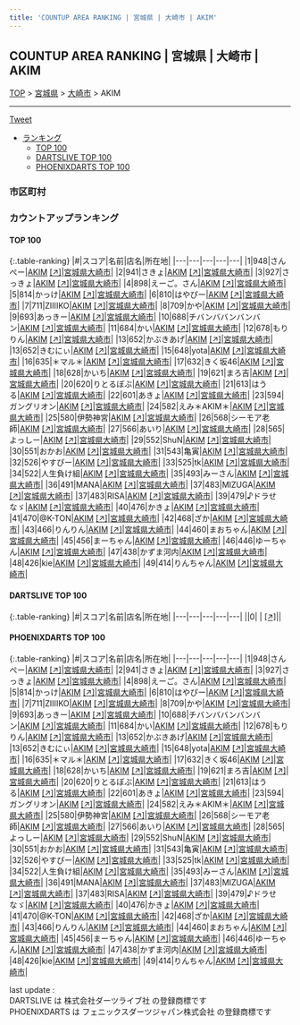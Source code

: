 ```yaml
---
title: 'COUNTUP AREA RANKING | 宮城県 | 大崎市 | AKIM'
---
```

## COUNTUP AREA RANKING | 宮城県 | 大崎市 | AKIM

[TOP](/darts/rank/) > [宮城県](/darts/rank/宮城県/) > [大崎市](/darts/rank/宮城県/大崎市/) > AKIM

___

<a href="https://twitter.com/share?ref_src=twsrc%5Etfw" data-text="COUNTUP AREA RANKING | 宮城県大崎市AKIM" class="twitter-share-button" data-hashtags="DARTSLIVE,PHOENIXDARTS,darts,ダーツ" data-show-count="false">Tweet</a>

* [ランキング](#カウントアップランキング)
    * [TOP 100](#top-100)
    * [DARTSLIVE TOP 100](#dartslive-top-100)
    * [PHOENIXDARTS TOP 100](#phoenixdarts-top-100)

### 市区町村

<ul>

</ul>

### カウントアップランキング

#### TOP 100



{:.table-ranking}
|#|スコア|名前|店名|所在地|
|---|---|---|---|---|
|1|948|<span class="rank-name-pd">さんぺー</span>|<a href="/darts/rank/shops/94893.html">AKIM</a> <a href="https://vs.phoenixdarts.com/jp/shop/shopDetailInfo/s_94893?s_seq=94893">[↗]</a>|<a href="/darts/rank/宮城県/大崎市">宮城県大崎市</a>|
|2|941|<span class="rank-name-pd">さきょ</span>|<a href="/darts/rank/shops/94893.html">AKIM</a> <a href="https://vs.phoenixdarts.com/jp/shop/shopDetailInfo/s_94893?s_seq=94893">[↗]</a>|<a href="/darts/rank/宮城県/大崎市">宮城県大崎市</a>|
|3|927|<span class="rank-name-pd">さっきょ</span>|<a href="/darts/rank/shops/94893.html">AKIM</a> <a href="https://vs.phoenixdarts.com/jp/shop/shopDetailInfo/s_94893?s_seq=94893">[↗]</a>|<a href="/darts/rank/宮城県/大崎市">宮城県大崎市</a>|
|4|898|<span class="rank-name-pd">えーご。さん</span>|<a href="/darts/rank/shops/94893.html">AKIM</a> <a href="https://vs.phoenixdarts.com/jp/shop/shopDetailInfo/s_94893?s_seq=94893">[↗]</a>|<a href="/darts/rank/宮城県/大崎市">宮城県大崎市</a>|
|5|814|<span class="rank-name-pd">かっけ</span>|<a href="/darts/rank/shops/94893.html">AKIM</a> <a href="https://vs.phoenixdarts.com/jp/shop/shopDetailInfo/s_94893?s_seq=94893">[↗]</a>|<a href="/darts/rank/宮城県/大崎市">宮城県大崎市</a>|
|6|810|<span class="rank-name-pd">はやぴー</span>|<a href="/darts/rank/shops/94893.html">AKIM</a> <a href="https://vs.phoenixdarts.com/jp/shop/shopDetailInfo/s_94893?s_seq=94893">[↗]</a>|<a href="/darts/rank/宮城県/大崎市">宮城県大崎市</a>|
|7|711|<span class="rank-name-pd">ZIIIIKO</span>|<a href="/darts/rank/shops/94893.html">AKIM</a> <a href="https://vs.phoenixdarts.com/jp/shop/shopDetailInfo/s_94893?s_seq=94893">[↗]</a>|<a href="/darts/rank/宮城県/大崎市">宮城県大崎市</a>|
|8|709|<span class="rank-name-pd">かや</span>|<a href="/darts/rank/shops/94893.html">AKIM</a> <a href="https://vs.phoenixdarts.com/jp/shop/shopDetailInfo/s_94893?s_seq=94893">[↗]</a>|<a href="/darts/rank/宮城県/大崎市">宮城県大崎市</a>|
|9|693|<span class="rank-name-pd">あっきー</span>|<a href="/darts/rank/shops/94893.html">AKIM</a> <a href="https://vs.phoenixdarts.com/jp/shop/shopDetailInfo/s_94893?s_seq=94893">[↗]</a>|<a href="/darts/rank/宮城県/大崎市">宮城県大崎市</a>|
|10|688|<span class="rank-name-pd">チバンババンバンバン</span>|<a href="/darts/rank/shops/94893.html">AKIM</a> <a href="https://vs.phoenixdarts.com/jp/shop/shopDetailInfo/s_94893?s_seq=94893">[↗]</a>|<a href="/darts/rank/宮城県/大崎市">宮城県大崎市</a>|
|11|684|<span class="rank-name-pd">かい</span>|<a href="/darts/rank/shops/94893.html">AKIM</a> <a href="https://vs.phoenixdarts.com/jp/shop/shopDetailInfo/s_94893?s_seq=94893">[↗]</a>|<a href="/darts/rank/宮城県/大崎市">宮城県大崎市</a>|
|12|678|<span class="rank-name-pd">もりりん</span>|<a href="/darts/rank/shops/94893.html">AKIM</a> <a href="https://vs.phoenixdarts.com/jp/shop/shopDetailInfo/s_94893?s_seq=94893">[↗]</a>|<a href="/darts/rank/宮城県/大崎市">宮城県大崎市</a>|
|13|652|<span class="rank-name-pd">かぶきあげ</span>|<a href="/darts/rank/shops/94893.html">AKIM</a> <a href="https://vs.phoenixdarts.com/jp/shop/shopDetailInfo/s_94893?s_seq=94893">[↗]</a>|<a href="/darts/rank/宮城県/大崎市">宮城県大崎市</a>|
|13|652|<span class="rank-name-pd">きむにぃ</span>|<a href="/darts/rank/shops/94893.html">AKIM</a> <a href="https://vs.phoenixdarts.com/jp/shop/shopDetailInfo/s_94893?s_seq=94893">[↗]</a>|<a href="/darts/rank/宮城県/大崎市">宮城県大崎市</a>|
|15|648|<span class="rank-name-pd">yota</span>|<a href="/darts/rank/shops/94893.html">AKIM</a> <a href="https://vs.phoenixdarts.com/jp/shop/shopDetailInfo/s_94893?s_seq=94893">[↗]</a>|<a href="/darts/rank/宮城県/大崎市">宮城県大崎市</a>|
|16|635|<span class="rank-name-pd">＊マル＊</span>|<a href="/darts/rank/shops/94893.html">AKIM</a> <a href="https://vs.phoenixdarts.com/jp/shop/shopDetailInfo/s_94893?s_seq=94893">[↗]</a>|<a href="/darts/rank/宮城県/大崎市">宮城県大崎市</a>|
|17|632|<span class="rank-name-pd">きく坂46</span>|<a href="/darts/rank/shops/94893.html">AKIM</a> <a href="https://vs.phoenixdarts.com/jp/shop/shopDetailInfo/s_94893?s_seq=94893">[↗]</a>|<a href="/darts/rank/宮城県/大崎市">宮城県大崎市</a>|
|18|628|<span class="rank-name-pd">かいち</span>|<a href="/darts/rank/shops/94893.html">AKIM</a> <a href="https://vs.phoenixdarts.com/jp/shop/shopDetailInfo/s_94893?s_seq=94893">[↗]</a>|<a href="/darts/rank/宮城県/大崎市">宮城県大崎市</a>|
|19|621|<span class="rank-name-pd">まろ吉</span>|<a href="/darts/rank/shops/94893.html">AKIM</a> <a href="https://vs.phoenixdarts.com/jp/shop/shopDetailInfo/s_94893?s_seq=94893">[↗]</a>|<a href="/darts/rank/宮城県/大崎市">宮城県大崎市</a>|
|20|620|<span class="rank-name-pd">りとるぼぶ</span>|<a href="/darts/rank/shops/94893.html">AKIM</a> <a href="https://vs.phoenixdarts.com/jp/shop/shopDetailInfo/s_94893?s_seq=94893">[↗]</a>|<a href="/darts/rank/宮城県/大崎市">宮城県大崎市</a>|
|21|613|<span class="rank-name-pd">はうる</span>|<a href="/darts/rank/shops/94893.html">AKIM</a> <a href="https://vs.phoenixdarts.com/jp/shop/shopDetailInfo/s_94893?s_seq=94893">[↗]</a>|<a href="/darts/rank/宮城県/大崎市">宮城県大崎市</a>|
|22|601|<span class="rank-name-pd">あきょ</span>|<a href="/darts/rank/shops/94893.html">AKIM</a> <a href="https://vs.phoenixdarts.com/jp/shop/shopDetailInfo/s_94893?s_seq=94893">[↗]</a>|<a href="/darts/rank/宮城県/大崎市">宮城県大崎市</a>|
|23|594|<span class="rank-name-pd">ガングリオン</span>|<a href="/darts/rank/shops/94893.html">AKIM</a> <a href="https://vs.phoenixdarts.com/jp/shop/shopDetailInfo/s_94893?s_seq=94893">[↗]</a>|<a href="/darts/rank/宮城県/大崎市">宮城県大崎市</a>|
|24|582|<span class="rank-name-pd">えみ＊AKIM＊</span>|<a href="/darts/rank/shops/94893.html">AKIM</a> <a href="https://vs.phoenixdarts.com/jp/shop/shopDetailInfo/s_94893?s_seq=94893">[↗]</a>|<a href="/darts/rank/宮城県/大崎市">宮城県大崎市</a>|
|25|580|<span class="rank-name-pd">伊勢神宮</span>|<a href="/darts/rank/shops/94893.html">AKIM</a> <a href="https://vs.phoenixdarts.com/jp/shop/shopDetailInfo/s_94893?s_seq=94893">[↗]</a>|<a href="/darts/rank/宮城県/大崎市">宮城県大崎市</a>|
|26|568|<span class="rank-name-pd">シーモア老師</span>|<a href="/darts/rank/shops/94893.html">AKIM</a> <a href="https://vs.phoenixdarts.com/jp/shop/shopDetailInfo/s_94893?s_seq=94893">[↗]</a>|<a href="/darts/rank/宮城県/大崎市">宮城県大崎市</a>|
|27|566|<span class="rank-name-pd">あいり</span>|<a href="/darts/rank/shops/94893.html">AKIM</a> <a href="https://vs.phoenixdarts.com/jp/shop/shopDetailInfo/s_94893?s_seq=94893">[↗]</a>|<a href="/darts/rank/宮城県/大崎市">宮城県大崎市</a>|
|28|565|<span class="rank-name-pd">よっしー</span>|<a href="/darts/rank/shops/94893.html">AKIM</a> <a href="https://vs.phoenixdarts.com/jp/shop/shopDetailInfo/s_94893?s_seq=94893">[↗]</a>|<a href="/darts/rank/宮城県/大崎市">宮城県大崎市</a>|
|29|552|<span class="rank-name-pd">ShuN</span>|<a href="/darts/rank/shops/94893.html">AKIM</a> <a href="https://vs.phoenixdarts.com/jp/shop/shopDetailInfo/s_94893?s_seq=94893">[↗]</a>|<a href="/darts/rank/宮城県/大崎市">宮城県大崎市</a>|
|30|551|<span class="rank-name-pd">おかお</span>|<a href="/darts/rank/shops/94893.html">AKIM</a> <a href="https://vs.phoenixdarts.com/jp/shop/shopDetailInfo/s_94893?s_seq=94893">[↗]</a>|<a href="/darts/rank/宮城県/大崎市">宮城県大崎市</a>|
|31|543|<span class="rank-name-pd">亀寅</span>|<a href="/darts/rank/shops/94893.html">AKIM</a> <a href="https://vs.phoenixdarts.com/jp/shop/shopDetailInfo/s_94893?s_seq=94893">[↗]</a>|<a href="/darts/rank/宮城県/大崎市">宮城県大崎市</a>|
|32|526|<span class="rank-name-pd">やすぴー</span>|<a href="/darts/rank/shops/94893.html">AKIM</a> <a href="https://vs.phoenixdarts.com/jp/shop/shopDetailInfo/s_94893?s_seq=94893">[↗]</a>|<a href="/darts/rank/宮城県/大崎市">宮城県大崎市</a>|
|33|525|<span class="rank-name-pd">tk</span>|<a href="/darts/rank/shops/94893.html">AKIM</a> <a href="https://vs.phoenixdarts.com/jp/shop/shopDetailInfo/s_94893?s_seq=94893">[↗]</a>|<a href="/darts/rank/宮城県/大崎市">宮城県大崎市</a>|
|34|522|<span class="rank-name-pd">人生負け組</span>|<a href="/darts/rank/shops/94893.html">AKIM</a> <a href="https://vs.phoenixdarts.com/jp/shop/shopDetailInfo/s_94893?s_seq=94893">[↗]</a>|<a href="/darts/rank/宮城県/大崎市">宮城県大崎市</a>|
|35|493|<span class="rank-name-pd">みーさん</span>|<a href="/darts/rank/shops/94893.html">AKIM</a> <a href="https://vs.phoenixdarts.com/jp/shop/shopDetailInfo/s_94893?s_seq=94893">[↗]</a>|<a href="/darts/rank/宮城県/大崎市">宮城県大崎市</a>|
|36|491|<span class="rank-name-pd">MANA</span>|<a href="/darts/rank/shops/94893.html">AKIM</a> <a href="https://vs.phoenixdarts.com/jp/shop/shopDetailInfo/s_94893?s_seq=94893">[↗]</a>|<a href="/darts/rank/宮城県/大崎市">宮城県大崎市</a>|
|37|483|<span class="rank-name-pd">MIZUGA</span>|<a href="/darts/rank/shops/94893.html">AKIM</a> <a href="https://vs.phoenixdarts.com/jp/shop/shopDetailInfo/s_94893?s_seq=94893">[↗]</a>|<a href="/darts/rank/宮城県/大崎市">宮城県大崎市</a>|
|37|483|<span class="rank-name-pd">RISA</span>|<a href="/darts/rank/shops/94893.html">AKIM</a> <a href="https://vs.phoenixdarts.com/jp/shop/shopDetailInfo/s_94893?s_seq=94893">[↗]</a>|<a href="/darts/rank/宮城県/大崎市">宮城県大崎市</a>|
|39|479|<span class="rank-name-pd">♪ドラせなゞ</span>|<a href="/darts/rank/shops/94893.html">AKIM</a> <a href="https://vs.phoenixdarts.com/jp/shop/shopDetailInfo/s_94893?s_seq=94893">[↗]</a>|<a href="/darts/rank/宮城県/大崎市">宮城県大崎市</a>|
|40|476|<span class="rank-name-pd">かきょ</span>|<a href="/darts/rank/shops/94893.html">AKIM</a> <a href="https://vs.phoenixdarts.com/jp/shop/shopDetailInfo/s_94893?s_seq=94893">[↗]</a>|<a href="/darts/rank/宮城県/大崎市">宮城県大崎市</a>|
|41|470|<span class="rank-name-pd">@K-TON</span>|<a href="/darts/rank/shops/94893.html">AKIM</a> <a href="https://vs.phoenixdarts.com/jp/shop/shopDetailInfo/s_94893?s_seq=94893">[↗]</a>|<a href="/darts/rank/宮城県/大崎市">宮城県大崎市</a>|
|42|468|<span class="rank-name-pd">ざか</span>|<a href="/darts/rank/shops/94893.html">AKIM</a> <a href="https://vs.phoenixdarts.com/jp/shop/shopDetailInfo/s_94893?s_seq=94893">[↗]</a>|<a href="/darts/rank/宮城県/大崎市">宮城県大崎市</a>|
|43|466|<span class="rank-name-pd">りんりん</span>|<a href="/darts/rank/shops/94893.html">AKIM</a> <a href="https://vs.phoenixdarts.com/jp/shop/shopDetailInfo/s_94893?s_seq=94893">[↗]</a>|<a href="/darts/rank/宮城県/大崎市">宮城県大崎市</a>|
|44|460|<span class="rank-name-pd">まおちゃん</span>|<a href="/darts/rank/shops/94893.html">AKIM</a> <a href="https://vs.phoenixdarts.com/jp/shop/shopDetailInfo/s_94893?s_seq=94893">[↗]</a>|<a href="/darts/rank/宮城県/大崎市">宮城県大崎市</a>|
|45|456|<span class="rank-name-pd">まーちゃん</span>|<a href="/darts/rank/shops/94893.html">AKIM</a> <a href="https://vs.phoenixdarts.com/jp/shop/shopDetailInfo/s_94893?s_seq=94893">[↗]</a>|<a href="/darts/rank/宮城県/大崎市">宮城県大崎市</a>|
|46|446|<span class="rank-name-pd">ゆーちゃん</span>|<a href="/darts/rank/shops/94893.html">AKIM</a> <a href="https://vs.phoenixdarts.com/jp/shop/shopDetailInfo/s_94893?s_seq=94893">[↗]</a>|<a href="/darts/rank/宮城県/大崎市">宮城県大崎市</a>|
|47|438|<span class="rank-name-pd">かずま河内</span>|<a href="/darts/rank/shops/94893.html">AKIM</a> <a href="https://vs.phoenixdarts.com/jp/shop/shopDetailInfo/s_94893?s_seq=94893">[↗]</a>|<a href="/darts/rank/宮城県/大崎市">宮城県大崎市</a>|
|48|426|<span class="rank-name-pd">kie</span>|<a href="/darts/rank/shops/94893.html">AKIM</a> <a href="https://vs.phoenixdarts.com/jp/shop/shopDetailInfo/s_94893?s_seq=94893">[↗]</a>|<a href="/darts/rank/宮城県/大崎市">宮城県大崎市</a>|
|49|414|<span class="rank-name-pd">りんちゃん</span>|<a href="/darts/rank/shops/94893.html">AKIM</a> <a href="https://vs.phoenixdarts.com/jp/shop/shopDetailInfo/s_94893?s_seq=94893">[↗]</a>|<a href="/darts/rank/宮城県/大崎市">宮城県大崎市</a>|


#### DARTSLIVE TOP 100



{:.table-ranking}
|#|スコア|名前|店名|所在地|
|---|---|---|---|---|
||0|<span class="rank-name-dl"> </span>|<a href="/darts/rank/shops/.html"></a> <a href="">[↗]</a>|<a href="/darts/rank//"></a>|


#### PHOENIXDARTS TOP 100



{:.table-ranking}
|#|スコア|名前|店名|所在地|
|---|---|---|---|---|
|1|948|<span class="rank-name-pd">さんぺー</span>|<a href="/darts/rank/shops/94893.html">AKIM</a> <a href="https://vs.phoenixdarts.com/jp/shop/shopDetailInfo/s_94893?s_seq=94893">[↗]</a>|<a href="/darts/rank/宮城県/大崎市">宮城県大崎市</a>|
|2|941|<span class="rank-name-pd">さきょ</span>|<a href="/darts/rank/shops/94893.html">AKIM</a> <a href="https://vs.phoenixdarts.com/jp/shop/shopDetailInfo/s_94893?s_seq=94893">[↗]</a>|<a href="/darts/rank/宮城県/大崎市">宮城県大崎市</a>|
|3|927|<span class="rank-name-pd">さっきょ</span>|<a href="/darts/rank/shops/94893.html">AKIM</a> <a href="https://vs.phoenixdarts.com/jp/shop/shopDetailInfo/s_94893?s_seq=94893">[↗]</a>|<a href="/darts/rank/宮城県/大崎市">宮城県大崎市</a>|
|4|898|<span class="rank-name-pd">えーご。さん</span>|<a href="/darts/rank/shops/94893.html">AKIM</a> <a href="https://vs.phoenixdarts.com/jp/shop/shopDetailInfo/s_94893?s_seq=94893">[↗]</a>|<a href="/darts/rank/宮城県/大崎市">宮城県大崎市</a>|
|5|814|<span class="rank-name-pd">かっけ</span>|<a href="/darts/rank/shops/94893.html">AKIM</a> <a href="https://vs.phoenixdarts.com/jp/shop/shopDetailInfo/s_94893?s_seq=94893">[↗]</a>|<a href="/darts/rank/宮城県/大崎市">宮城県大崎市</a>|
|6|810|<span class="rank-name-pd">はやぴー</span>|<a href="/darts/rank/shops/94893.html">AKIM</a> <a href="https://vs.phoenixdarts.com/jp/shop/shopDetailInfo/s_94893?s_seq=94893">[↗]</a>|<a href="/darts/rank/宮城県/大崎市">宮城県大崎市</a>|
|7|711|<span class="rank-name-pd">ZIIIIKO</span>|<a href="/darts/rank/shops/94893.html">AKIM</a> <a href="https://vs.phoenixdarts.com/jp/shop/shopDetailInfo/s_94893?s_seq=94893">[↗]</a>|<a href="/darts/rank/宮城県/大崎市">宮城県大崎市</a>|
|8|709|<span class="rank-name-pd">かや</span>|<a href="/darts/rank/shops/94893.html">AKIM</a> <a href="https://vs.phoenixdarts.com/jp/shop/shopDetailInfo/s_94893?s_seq=94893">[↗]</a>|<a href="/darts/rank/宮城県/大崎市">宮城県大崎市</a>|
|9|693|<span class="rank-name-pd">あっきー</span>|<a href="/darts/rank/shops/94893.html">AKIM</a> <a href="https://vs.phoenixdarts.com/jp/shop/shopDetailInfo/s_94893?s_seq=94893">[↗]</a>|<a href="/darts/rank/宮城県/大崎市">宮城県大崎市</a>|
|10|688|<span class="rank-name-pd">チバンババンバンバン</span>|<a href="/darts/rank/shops/94893.html">AKIM</a> <a href="https://vs.phoenixdarts.com/jp/shop/shopDetailInfo/s_94893?s_seq=94893">[↗]</a>|<a href="/darts/rank/宮城県/大崎市">宮城県大崎市</a>|
|11|684|<span class="rank-name-pd">かい</span>|<a href="/darts/rank/shops/94893.html">AKIM</a> <a href="https://vs.phoenixdarts.com/jp/shop/shopDetailInfo/s_94893?s_seq=94893">[↗]</a>|<a href="/darts/rank/宮城県/大崎市">宮城県大崎市</a>|
|12|678|<span class="rank-name-pd">もりりん</span>|<a href="/darts/rank/shops/94893.html">AKIM</a> <a href="https://vs.phoenixdarts.com/jp/shop/shopDetailInfo/s_94893?s_seq=94893">[↗]</a>|<a href="/darts/rank/宮城県/大崎市">宮城県大崎市</a>|
|13|652|<span class="rank-name-pd">かぶきあげ</span>|<a href="/darts/rank/shops/94893.html">AKIM</a> <a href="https://vs.phoenixdarts.com/jp/shop/shopDetailInfo/s_94893?s_seq=94893">[↗]</a>|<a href="/darts/rank/宮城県/大崎市">宮城県大崎市</a>|
|13|652|<span class="rank-name-pd">きむにぃ</span>|<a href="/darts/rank/shops/94893.html">AKIM</a> <a href="https://vs.phoenixdarts.com/jp/shop/shopDetailInfo/s_94893?s_seq=94893">[↗]</a>|<a href="/darts/rank/宮城県/大崎市">宮城県大崎市</a>|
|15|648|<span class="rank-name-pd">yota</span>|<a href="/darts/rank/shops/94893.html">AKIM</a> <a href="https://vs.phoenixdarts.com/jp/shop/shopDetailInfo/s_94893?s_seq=94893">[↗]</a>|<a href="/darts/rank/宮城県/大崎市">宮城県大崎市</a>|
|16|635|<span class="rank-name-pd">＊マル＊</span>|<a href="/darts/rank/shops/94893.html">AKIM</a> <a href="https://vs.phoenixdarts.com/jp/shop/shopDetailInfo/s_94893?s_seq=94893">[↗]</a>|<a href="/darts/rank/宮城県/大崎市">宮城県大崎市</a>|
|17|632|<span class="rank-name-pd">きく坂46</span>|<a href="/darts/rank/shops/94893.html">AKIM</a> <a href="https://vs.phoenixdarts.com/jp/shop/shopDetailInfo/s_94893?s_seq=94893">[↗]</a>|<a href="/darts/rank/宮城県/大崎市">宮城県大崎市</a>|
|18|628|<span class="rank-name-pd">かいち</span>|<a href="/darts/rank/shops/94893.html">AKIM</a> <a href="https://vs.phoenixdarts.com/jp/shop/shopDetailInfo/s_94893?s_seq=94893">[↗]</a>|<a href="/darts/rank/宮城県/大崎市">宮城県大崎市</a>|
|19|621|<span class="rank-name-pd">まろ吉</span>|<a href="/darts/rank/shops/94893.html">AKIM</a> <a href="https://vs.phoenixdarts.com/jp/shop/shopDetailInfo/s_94893?s_seq=94893">[↗]</a>|<a href="/darts/rank/宮城県/大崎市">宮城県大崎市</a>|
|20|620|<span class="rank-name-pd">りとるぼぶ</span>|<a href="/darts/rank/shops/94893.html">AKIM</a> <a href="https://vs.phoenixdarts.com/jp/shop/shopDetailInfo/s_94893?s_seq=94893">[↗]</a>|<a href="/darts/rank/宮城県/大崎市">宮城県大崎市</a>|
|21|613|<span class="rank-name-pd">はうる</span>|<a href="/darts/rank/shops/94893.html">AKIM</a> <a href="https://vs.phoenixdarts.com/jp/shop/shopDetailInfo/s_94893?s_seq=94893">[↗]</a>|<a href="/darts/rank/宮城県/大崎市">宮城県大崎市</a>|
|22|601|<span class="rank-name-pd">あきょ</span>|<a href="/darts/rank/shops/94893.html">AKIM</a> <a href="https://vs.phoenixdarts.com/jp/shop/shopDetailInfo/s_94893?s_seq=94893">[↗]</a>|<a href="/darts/rank/宮城県/大崎市">宮城県大崎市</a>|
|23|594|<span class="rank-name-pd">ガングリオン</span>|<a href="/darts/rank/shops/94893.html">AKIM</a> <a href="https://vs.phoenixdarts.com/jp/shop/shopDetailInfo/s_94893?s_seq=94893">[↗]</a>|<a href="/darts/rank/宮城県/大崎市">宮城県大崎市</a>|
|24|582|<span class="rank-name-pd">えみ＊AKIM＊</span>|<a href="/darts/rank/shops/94893.html">AKIM</a> <a href="https://vs.phoenixdarts.com/jp/shop/shopDetailInfo/s_94893?s_seq=94893">[↗]</a>|<a href="/darts/rank/宮城県/大崎市">宮城県大崎市</a>|
|25|580|<span class="rank-name-pd">伊勢神宮</span>|<a href="/darts/rank/shops/94893.html">AKIM</a> <a href="https://vs.phoenixdarts.com/jp/shop/shopDetailInfo/s_94893?s_seq=94893">[↗]</a>|<a href="/darts/rank/宮城県/大崎市">宮城県大崎市</a>|
|26|568|<span class="rank-name-pd">シーモア老師</span>|<a href="/darts/rank/shops/94893.html">AKIM</a> <a href="https://vs.phoenixdarts.com/jp/shop/shopDetailInfo/s_94893?s_seq=94893">[↗]</a>|<a href="/darts/rank/宮城県/大崎市">宮城県大崎市</a>|
|27|566|<span class="rank-name-pd">あいり</span>|<a href="/darts/rank/shops/94893.html">AKIM</a> <a href="https://vs.phoenixdarts.com/jp/shop/shopDetailInfo/s_94893?s_seq=94893">[↗]</a>|<a href="/darts/rank/宮城県/大崎市">宮城県大崎市</a>|
|28|565|<span class="rank-name-pd">よっしー</span>|<a href="/darts/rank/shops/94893.html">AKIM</a> <a href="https://vs.phoenixdarts.com/jp/shop/shopDetailInfo/s_94893?s_seq=94893">[↗]</a>|<a href="/darts/rank/宮城県/大崎市">宮城県大崎市</a>|
|29|552|<span class="rank-name-pd">ShuN</span>|<a href="/darts/rank/shops/94893.html">AKIM</a> <a href="https://vs.phoenixdarts.com/jp/shop/shopDetailInfo/s_94893?s_seq=94893">[↗]</a>|<a href="/darts/rank/宮城県/大崎市">宮城県大崎市</a>|
|30|551|<span class="rank-name-pd">おかお</span>|<a href="/darts/rank/shops/94893.html">AKIM</a> <a href="https://vs.phoenixdarts.com/jp/shop/shopDetailInfo/s_94893?s_seq=94893">[↗]</a>|<a href="/darts/rank/宮城県/大崎市">宮城県大崎市</a>|
|31|543|<span class="rank-name-pd">亀寅</span>|<a href="/darts/rank/shops/94893.html">AKIM</a> <a href="https://vs.phoenixdarts.com/jp/shop/shopDetailInfo/s_94893?s_seq=94893">[↗]</a>|<a href="/darts/rank/宮城県/大崎市">宮城県大崎市</a>|
|32|526|<span class="rank-name-pd">やすぴー</span>|<a href="/darts/rank/shops/94893.html">AKIM</a> <a href="https://vs.phoenixdarts.com/jp/shop/shopDetailInfo/s_94893?s_seq=94893">[↗]</a>|<a href="/darts/rank/宮城県/大崎市">宮城県大崎市</a>|
|33|525|<span class="rank-name-pd">tk</span>|<a href="/darts/rank/shops/94893.html">AKIM</a> <a href="https://vs.phoenixdarts.com/jp/shop/shopDetailInfo/s_94893?s_seq=94893">[↗]</a>|<a href="/darts/rank/宮城県/大崎市">宮城県大崎市</a>|
|34|522|<span class="rank-name-pd">人生負け組</span>|<a href="/darts/rank/shops/94893.html">AKIM</a> <a href="https://vs.phoenixdarts.com/jp/shop/shopDetailInfo/s_94893?s_seq=94893">[↗]</a>|<a href="/darts/rank/宮城県/大崎市">宮城県大崎市</a>|
|35|493|<span class="rank-name-pd">みーさん</span>|<a href="/darts/rank/shops/94893.html">AKIM</a> <a href="https://vs.phoenixdarts.com/jp/shop/shopDetailInfo/s_94893?s_seq=94893">[↗]</a>|<a href="/darts/rank/宮城県/大崎市">宮城県大崎市</a>|
|36|491|<span class="rank-name-pd">MANA</span>|<a href="/darts/rank/shops/94893.html">AKIM</a> <a href="https://vs.phoenixdarts.com/jp/shop/shopDetailInfo/s_94893?s_seq=94893">[↗]</a>|<a href="/darts/rank/宮城県/大崎市">宮城県大崎市</a>|
|37|483|<span class="rank-name-pd">MIZUGA</span>|<a href="/darts/rank/shops/94893.html">AKIM</a> <a href="https://vs.phoenixdarts.com/jp/shop/shopDetailInfo/s_94893?s_seq=94893">[↗]</a>|<a href="/darts/rank/宮城県/大崎市">宮城県大崎市</a>|
|37|483|<span class="rank-name-pd">RISA</span>|<a href="/darts/rank/shops/94893.html">AKIM</a> <a href="https://vs.phoenixdarts.com/jp/shop/shopDetailInfo/s_94893?s_seq=94893">[↗]</a>|<a href="/darts/rank/宮城県/大崎市">宮城県大崎市</a>|
|39|479|<span class="rank-name-pd">♪ドラせなゞ</span>|<a href="/darts/rank/shops/94893.html">AKIM</a> <a href="https://vs.phoenixdarts.com/jp/shop/shopDetailInfo/s_94893?s_seq=94893">[↗]</a>|<a href="/darts/rank/宮城県/大崎市">宮城県大崎市</a>|
|40|476|<span class="rank-name-pd">かきょ</span>|<a href="/darts/rank/shops/94893.html">AKIM</a> <a href="https://vs.phoenixdarts.com/jp/shop/shopDetailInfo/s_94893?s_seq=94893">[↗]</a>|<a href="/darts/rank/宮城県/大崎市">宮城県大崎市</a>|
|41|470|<span class="rank-name-pd">@K-TON</span>|<a href="/darts/rank/shops/94893.html">AKIM</a> <a href="https://vs.phoenixdarts.com/jp/shop/shopDetailInfo/s_94893?s_seq=94893">[↗]</a>|<a href="/darts/rank/宮城県/大崎市">宮城県大崎市</a>|
|42|468|<span class="rank-name-pd">ざか</span>|<a href="/darts/rank/shops/94893.html">AKIM</a> <a href="https://vs.phoenixdarts.com/jp/shop/shopDetailInfo/s_94893?s_seq=94893">[↗]</a>|<a href="/darts/rank/宮城県/大崎市">宮城県大崎市</a>|
|43|466|<span class="rank-name-pd">りんりん</span>|<a href="/darts/rank/shops/94893.html">AKIM</a> <a href="https://vs.phoenixdarts.com/jp/shop/shopDetailInfo/s_94893?s_seq=94893">[↗]</a>|<a href="/darts/rank/宮城県/大崎市">宮城県大崎市</a>|
|44|460|<span class="rank-name-pd">まおちゃん</span>|<a href="/darts/rank/shops/94893.html">AKIM</a> <a href="https://vs.phoenixdarts.com/jp/shop/shopDetailInfo/s_94893?s_seq=94893">[↗]</a>|<a href="/darts/rank/宮城県/大崎市">宮城県大崎市</a>|
|45|456|<span class="rank-name-pd">まーちゃん</span>|<a href="/darts/rank/shops/94893.html">AKIM</a> <a href="https://vs.phoenixdarts.com/jp/shop/shopDetailInfo/s_94893?s_seq=94893">[↗]</a>|<a href="/darts/rank/宮城県/大崎市">宮城県大崎市</a>|
|46|446|<span class="rank-name-pd">ゆーちゃん</span>|<a href="/darts/rank/shops/94893.html">AKIM</a> <a href="https://vs.phoenixdarts.com/jp/shop/shopDetailInfo/s_94893?s_seq=94893">[↗]</a>|<a href="/darts/rank/宮城県/大崎市">宮城県大崎市</a>|
|47|438|<span class="rank-name-pd">かずま河内</span>|<a href="/darts/rank/shops/94893.html">AKIM</a> <a href="https://vs.phoenixdarts.com/jp/shop/shopDetailInfo/s_94893?s_seq=94893">[↗]</a>|<a href="/darts/rank/宮城県/大崎市">宮城県大崎市</a>|
|48|426|<span class="rank-name-pd">kie</span>|<a href="/darts/rank/shops/94893.html">AKIM</a> <a href="https://vs.phoenixdarts.com/jp/shop/shopDetailInfo/s_94893?s_seq=94893">[↗]</a>|<a href="/darts/rank/宮城県/大崎市">宮城県大崎市</a>|
|49|414|<span class="rank-name-pd">りんちゃん</span>|<a href="/darts/rank/shops/94893.html">AKIM</a> <a href="https://vs.phoenixdarts.com/jp/shop/shopDetailInfo/s_94893?s_seq=94893">[↗]</a>|<a href="/darts/rank/宮城県/大崎市">宮城県大崎市</a>|


<div class="footer border-top border-gray-light mt-5 pt-3 text-right text-gray">
    last update : <span style="font-weight: italic" id="foot_last_modified"></span><br />
    DARTSLIVE は 株式会社ダーツライブ社 の登録商標です<br />
    PHOENIXDARTS は フェニックスダーツジャパン株式会社 の登録商標です<br />
</div>

<script src="https://cdnjs.cloudflare.com/ajax/libs/jquery.tablesorter/2.31.3/js/jquery.tablesorter.min.js" integrity="sha512-qzgd5cYSZcosqpzpn7zF2ZId8f/8CHmFKZ8j7mU4OUXTNRd5g+ZHBPsgKEwoqxCtdQvExE5LprwwPAgoicguNg==" crossorigin="anonymous" referrerpolicy="no-referrer"></script>
<link rel="stylesheet" href="https://cdnjs.cloudflare.com/ajax/libs/jquery.tablesorter/2.31.3/css/theme.default.min.css" integrity="sha512-wghhOJkjQX0Lh3NSWvNKeZ0ZpNn+SPVXX1Qyc9OCaogADktxrBiBdKGDoqVUOyhStvMBmJQ8ZdMHiR3wuEq8+w==" crossorigin="anonymous" referrerpolicy="no-referrer" />
<script>
$(function() {
    $(".table-ranking").tablesorter({sortList:[[0, 0]]});
    $("#foot_last_modified").text(formatDate(new Date(document.lastModified), 'yyyy-MM-dd HH:mm:ss'));
});
</script>

<script async src="https://platform.twitter.com/widgets.js" charset="utf-8"></script>
